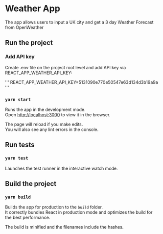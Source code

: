 # Weather App

The app allows users to input a UK city and get a 3 day Weather Forecast from OpenWeather

## Run the project

### Add API key

Create .env file on the project root level and add API key via REACT_APP_WEATHER_API_KEY:

'''
REACT_APP_WEATHER_API_KEY=5131090e770e50547e63d134d3b19a9a
'''

### `yarn start`

Runs the app in the development mode.<br />
Open [http://localhost:3000](http://localhost:3000) to view it in the browser.

The page will reload if you make edits.<br />
You will also see any lint errors in the console.

## Run tests

### `yarn test`

Launches the test runner in the interactive watch mode.<br />

## Build the project

### `yarn build`

Builds the app for production to the `build` folder.<br />
It correctly bundles React in production mode and optimizes the build for the best performance.

The build is minified and the filenames include the hashes.<br />
